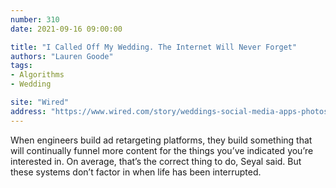 ```yaml
---
number: 310
date: 2021-09-16 09:00:00

title: "I Called Off My Wedding. The Internet Will Never Forget"
authors: "Lauren Goode"
tags:
- Algorithms
- Wedding

site: "Wired"
address: "https://www.wired.com/story/weddings-social-media-apps-photos-memories-miscarriage-problem/"
---
```


When engineers build ad retargeting platforms, they build something that will continually funnel more content for the things you’ve indicated you’re interested in. On average, that’s the correct thing to do, Seyal said. But these systems don’t factor in when life has been interrupted.